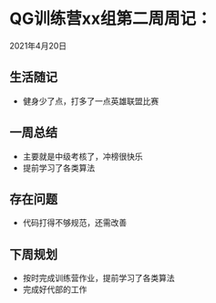 # QG训练营xx组第二周周记：
2021年4月20日

## 生活随记
* 健身少了点，打多了一点英雄联盟比赛

## 一周总结
* 主要就是中级考核了，冲榜很快乐
* 提前学习了各类算法

## 存在问题
* 代码打得不够规范，还需改善


## 下周规划
* 按时完成训练营作业，提前学习了各类算法
* 完成好代部的工作



